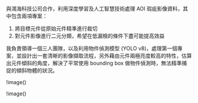 與鴻海科技公司合作，利用深度學習及人工智慧技術處理 AOI 瑕疵影像資料，其中包含兩項專案：
1. 將目標元件從原始元件精準進行裁切
2. 對元件影像進行二元分類，希望在低漏檢的條件下盡可能提高效益

我負責領導一個三人團隊，以及利用物件偵測模型 (YOLO v8)，處理第一個專案，並設計出一套清晰的影像擷取流程，另外藉由元件兩極亮度較高的特性，估算出元件傾斜的角度，解決了平常使用 bounding box 做物件偵測時，無法精準捕捉的傾斜物體的狀況。

!image()

!image()
